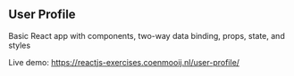 ## User Profile

Basic React app with components, two-way data binding, props, state, and styles

Live demo:
https://reactjs-exercises.coenmooij.nl/user-profile/